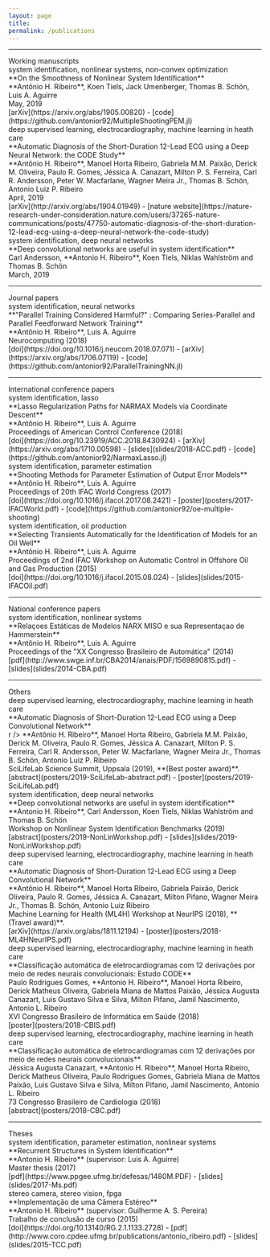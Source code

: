 ```yaml
---
layout: page
title: 
permalink: /publications
---
```



<hr />
<div class="titlebox">Working manuscripts</div>

<div class="paper" markdown="1">
<div class="category">system identification, nonlinear systems, non-convex optimization</div>
<span class="papertitle">**On the Smoothness of Nonlinear System Identification** </span> <br />
<span class="authors"> **Antônio H. Ribeiro**, Koen Tiels, Jack Umenberger, Thomas B. Schön, Luis A. Aguirre </span> <br />
<span class="conference">May, 2019</span> <br />
<span class="source">
[arXiv](https://arxiv.org/abs/1905.00820) -
[code](https://github.com/antonior92/MultipleShootingPEM.jl)
</span>
</div>

<div class="paper" markdown="1">
<div class="category">deep supervised learning, electrocardiography, machine learning in heath care</div>
<span class="papertitle">**Automatic Diagnosis of the Short-Duration 12-Lead ECG using a Deep Neural Network: the CODE Study** </span> <br />
<span class="authors"> **Antônio H. Ribeiro**, Manoel Horta Ribeiro, Gabriela M.M. Paixão, Derick M. Oliveira, Paulo R. Gomes, Jéssica A. Canazart, Milton P. S. Ferreira, Carl R. Andersson, Peter W. Macfarlane, Wagner Meira Jr., Thomas B. Schön, Antonio Luiz P. Ribeiro </span> <br />
<span class="conference">April, 2019</span> <br />
<span class="source">
[arXiv](http://arxiv.org/abs/1904.01949) -
[nature website](https://nature-research-under-consideration.nature.com/users/37265-nature-communications/posts/47750-automatic-diagnosis-of-the-short-duration-12-lead-ecg-using-a-deep-neural-network-the-code-study)
</span>
</div>

<div class="paper" markdown="1">
<div class="category">system identification, deep neural networks</div>
<span class="papertitle">**Deep convolutional networks are useful in system identification** </span> <br />
<span class="authors">Carl Andersson, **Antonio H. Ribeiro**, Koen Tiels, Niklas Wahlström and Thomas B. Schön </span> <br />
<span class="conference">March, 2019</span> <br />
</div>

<hr />
<div class="titlebox">Journal papers</div>

<div class="paper" markdown="1">
<div class="category">system identification, neural networks</div>
<span class="papertitle">**"Parallel Training Considered Harmful?" : Comparing Series-Parallel and Parallel Feedforward Network Training** </span> <br />
<span class="authors">**Antônio H. Ribeiro**, Luis A. Aguirre </span> <br />
<span class="conference">Neurocomputing (2018)</span> <br />
<span class="source">
[doi](https://doi.org/10.1016/j.neucom.2018.07.071) - 
[arXiv](https://arxiv.org/abs/1706.07119) - 
[code](https://github.com/antonior92/ParallelTrainingNN.jl)
</span>
</div>

<hr />
<div class="titlebox">International conference papers</div>

<div class="paper" markdown="1">
<div class="category">system identification, lasso </div>
<span class="papertitle">**Lasso Regularization Paths for NARMAX Models via Coordinate Descent**  </span> <br />
<span class="authors">**Antônio H. Ribeiro**, Luis A. Aguirre </span> <br />
<span class="conference">Proceedings of American Control Conference (2018) </span><br />
<span class="source">
[doi](https://doi.org/10.23919/ACC.2018.8430924) - 
[arXiv](https://arxiv.org/abs/1710.00598) -
[slides](slides/2018-ACC.pdf) -
[code](https://github.com/antonior92/NarmaxLasso.jl)
</span>
</div>


<div class="paper" markdown="1">
<div class="category">system identification, parameter estimation </div>
<span class="papertitle">**Shooting Methods for Parameter Estimation of Output Error Models**  </span> <br />
<span class="authors">**Antônio H. Ribeiro**, Luis A. Aguirre </span> <br />
<span class="conference">Proceedings of 20th IFAC World Congress (2017) </span><br />
<span class="source">
[doi](https://doi.org/10.1016/j.ifacol.2017.08.2421) - 
[poster](posters/2017-IFACWorld.pdf) -
[code](https://github.com/antonior92/oe-multiple-shooting)
</span>
</div>

<div class="paper" markdown="1">
<div class="category">system identification, oil production</div>
<span class="papertitle">**Selecting Transients Automatically for the Identification of Models for an Oil Well**  </span> <br />
<span class="authors">**Antônio H. Ribeiro**, Luis A. Aguirre </span> <br />
<span class="conference">Proceedings of 2nd IFAC Workshop on Automatic Control in Offshore Oil and Gas Production (2015)</span><br />
<span class="source">
[doi](https://doi.org/10.1016/j.ifacol.2015.08.024) - 
[slides](slides/2015-IFACOil.pdf)
</span>
</div>

<hr />
<div class="titlebox">National conference papers</div>


<div class="paper" markdown="1">
<div class="category">system identification, nonlinear systems</div>
<span class="papertitle">**Relaçoes Estáticas de Modelos NARX MISO e sua Representaçao de Hammerstein**  </span> <br />
<span class="authors">**Antônio H. Ribeiro**, Luis A. Aguirre </span> <br />
<span class="conference">Proceedings of the "XX Congresso Brasileiro de Automática" (2014) </span><br />
<span class="source">
[pdf](http://www.swge.inf.br/CBA2014/anais/PDF/1569890815.pdf) - 
[slides](slides/2014-CBA.pdf)
</span>
</div>

<hr />
<div class="titlebox">Others</div>


<div class="paper" markdown="1">
<div class="category">deep supervised learning, electrocardiography, machine learning in heath care</div>
<span class="papertitle">**Automatic Diagnosis of Short-Duration 12-Lead ECG using a Deep Convolutional
Network**  </span> <br />
<span class="authors">r />
<span class="authors"> **Antônio H. Ribeiro**, Manoel Horta Ribeiro, Gabriela M.M. Paixão, Derick M. Oliveira, Paulo R. Gomes, Jéssica A. Canazart, Milton P. S. Ferreira, Carl R. Andersson, Peter W. Macfarlane, Wagner Meira Jr., Thomas B. Schön, Antonio Luiz P. Ribeiro </span> <br />
<span class="conference">SciLifeLab Science Summit, Uppsala (2019),  **(Best poster award)**.</span><br />
<span class="source">
[abstract](posters/2019-SciLifeLab-abstract.pdf) -
[poster](posters/2019-SciLifeLab.pdf)
</span>

</div>
<div class="paper" markdown="1">
<div class="category">system identification, deep neural networks</div>
<span class="papertitle">**Deep convolutional networks are useful in system identification** </span> <br />
<span class="authors">**Antonio H. Ribeiro**, Carl Andersson, Koen Tiels, Niklas Wahlström and Thomas B. Schön </span> <br />
<span class="conference">Workshop on Nonlinear System Identification Benchmarks (2019)</span> <br />
<span class="source">
[abstract](posters/2019-NonLinWorkshop.pdf) - 
[slides](slides/2019-NonLinWorkshop.pdf)
</span>
</div>

<div class="paper" markdown="1">
<div class="category">deep supervised learning, electrocardiography, machine learning in heath care</div>
<span class="papertitle">**Automatic Diagnosis of Short-Duration 12-Lead ECG using a Deep Convolutional Network**  </span> <br />
<span class="authors">**Antônio H. Ribeiro**, Manoel Horta Ribeiro, Gabriela Paixão, Derick Oliveira, Paulo R. Gomes, Jéssica A. Canazart, Milton Pifano, Wagner Meira Jr., Thomas B. Schön, Antonio Luiz Ribeiro </span> <br />
<span class="conference">Machine Learning for Health (ML4H) Workshop at NeurIPS (2018),  **(Travel award)**.</span><br />
<span class="source">
[arXiv](https://arxiv.org/abs/1811.12194) -
[poster](posters/2018-ML4HNeurIPS.pdf)
</span>
</div>

<div class="paper" markdown="1">
<div class="category">deep supervised learning, electrocardiography, machine learning in heath care</div>
<span class="papertitle">**Classificação automática de eletrocardiogramas com 12 derivações por meio de redes neurais convolucionais: Estudo CODE**  </span> <br />
<span class="authors"> Paulo Rodrigues Gomes, **Antonio H. Ribeiro**, Manoel Horta Ribeiro, Derick Matheus Oliveira, Gabriela Miana de Mattos Paixão, Jéssica Augusta Canazart, Luís Gustavo Silva e Silva,
Milton Pifano, Jamil Nascimento, Antonio L. Ribeiro </span> <br />
<span class="conference"> XVI Congresso Brasileiro de Informática em Saúde (2018) </span><br />
<span class="source">
[poster](posters/2018-CBIS.pdf)
</span>
</div>


<div class="paper" markdown="1">
<div class="category">deep supervised learning, electrocardiography, machine learning in heath care</div>
<span class="papertitle">**Classificação automática de eletrocardiogramas com 12 derivações por meio de redes neurais convolucionais**  </span> <br />
<span class="authors"> Jéssica Augusta Canazart, **Antonio H. Ribeiro**, Manoel Horta Ribeiro, Derick Matheus Oliveira, Paulo Rodrigues Gomes, Gabriela Miana de Mattos Paixão,  Luís Gustavo Silva e Silva,
Milton Pifano, Jamil Nascimento, Antonio L. Ribeiro </span> <br />
<span class="conference"> 73 Congresso Brasileiro de Cardiologia (2018) </span><br />
<span class="source">
[abstract](posters/2018-CBC.pdf)
</span>
</div>

<hr />
<div class="titlebox">Theses </div>

<div class="paper" markdown="1">
<div class="category">system identification, parameter estimation, nonlinear systems</div>
<span class="papertitle">**Recurrent Structures in System Identification**  </span> <br />
<span class="authors"> **Antonio H. Ribeiro** (supervisor: Luis A. Aguirre) </span> <br />
<span class="conference"> Master thesis (2017) </span><br />
<span class="source">
[pdf](https://www.ppgee.ufmg.br/defesas/1480M.PDF) -
[slides](slides/2017-Ms.pdf)
</span>
</div>

<div class="paper" markdown="1">
<div class="category">stereo camera, stereo vision, fpga</div>
<span class="papertitle">**Implementação de uma Câmera Estéreo**  </span> <br />
<span class="authors"> **Antonio H. Ribeiro** (supervisor: Guilherme A. S. Pereira) </span> <br />
<span class="conference"> Trabalho de conclusão de curso (2015) </span><br />
<span class="source">
[doi](https://doi.org/10.13140/RG.2.1.1133.2728) -
[pdf](http://www.coro.cpdee.ufmg.br/publications/antonio_ribeiro.pdf) -
[slides](slides/2015-TCC.pdf)
</span>
</div>
